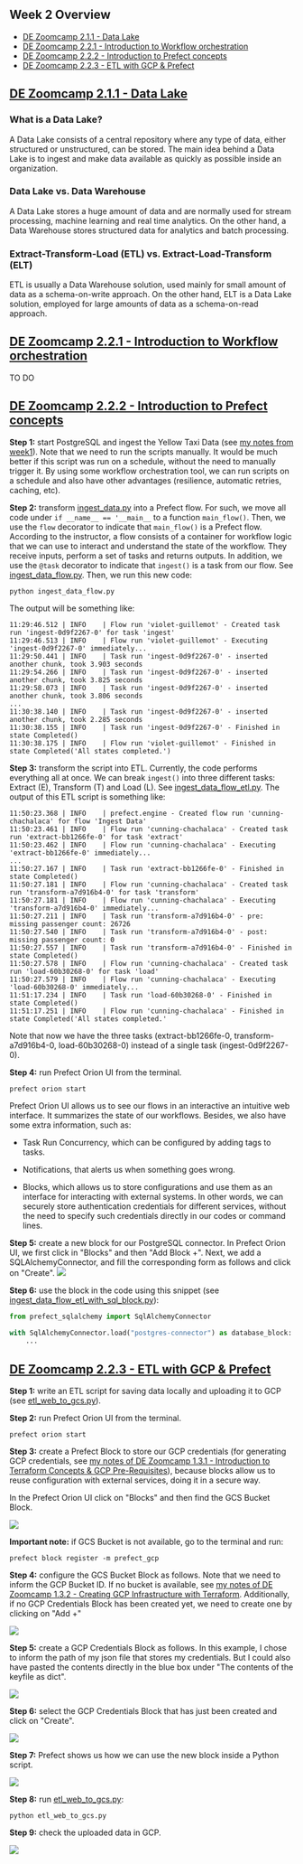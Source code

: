 ## Week 2 Overview

* [DE Zoomcamp 2.1.1 - Data Lake](#de-zoomcamp-211---data-lake)
* [DE Zoomcamp 2.2.1 - Introduction to Workflow orchestration](#de-zoomcamp-221---introduction-to-workflow-orchestration)
* [DE Zoomcamp 2.2.2 - Introduction to Prefect concepts](#de-zoomcamp-222---introduction-to-prefect-concepts)
* [DE Zoomcamp 2.2.3 - ETL with GCP & Prefect](#de-zoomcamp-223---etl-with-gcp--prefect)

## [DE Zoomcamp 2.1.1 - Data Lake](https://www.youtube.com/watch?v=W3Zm6rjOq70&list=PL3MmuxUbc_hJed7dXYoJw8DoCuVHhGEQb)

### What is a Data Lake?
A Data Lake consists of a central repository where any type of data, either structured or unstructured, can be stored. The main idea behind a Data Lake is to ingest and make data available as quickly as possible inside an organization.

### Data Lake vs. Data Warehouse
A Data Lake stores a huge amount of data and are normally used for stream processing, machine learning and real time analytics. On the other hand, a Data Warehouse stores structured data for analytics and batch processing.

### Extract-Transform-Load (ETL) vs. Extract-Load-Transform (ELT)
ETL is usually a Data Warehouse solution, used mainly for small amount of data as a schema-on-write approach. On the other hand, ELT is a Data Lake solution, employed for large amounts of data as a schema-on-read approach.

## [DE Zoomcamp 2.2.1 - Introduction to Workflow orchestration](https://www.youtube.com/watch?v=8oLs6pzHp68&list=PL3MmuxUbc_hJed7dXYoJw8DoCuVHhGEQb&index=17)

TO DO

## [DE Zoomcamp 2.2.2 - Introduction to Prefect concepts](https://www.youtube.com/watch?v=jAwRCyGLKOY&list=PL3MmuxUbc_hJed7dXYoJw8DoCuVHhGEQb&index=18)

**Step 1:** start PostgreSQL and ingest the Yellow Taxi Data (see [my notes from week1](../week1/README.md)). Note that we need to run the scripts manually. It would be much better if this script was run on a schedule, without the need to manually trigger it. By using some workflow orchestration tool, we can run scripts on a schedule and also have other advantages (resilience, automatic retries, caching, etc).

**Step 2:** transform [ingest_data.py](../week1/ingest_data.py) into a Prefect flow. For such, we move all code under ```if __name__ == '__main__``` to a function ```main_flow()```. Then, we use the ```flow``` decorator to indicate that ```main_flow()``` is a Prefect flow. According to the instructor, a flow consists of a container for workflow logic that we can use to interact and understand the state of the workflow. They receive inputs, perform a set of tasks and returns outputs. In addition, we use the ```@task``` decorator to indicate that ```ingest()``` is a task from our flow. See [ingest_data_flow.py](./ingest_data_flow.py). Then, we run this new code:
```
python ingest_data_flow.py
```

The output will be something like:

    11:29:46.512 | INFO    | Flow run 'violet-guillemot' - Created task run 'ingest-0d9f2267-0' for task 'ingest'
    11:29:46.513 | INFO    | Flow run 'violet-guillemot' - Executing 'ingest-0d9f2267-0' immediately...
    11:29:50.441 | INFO    | Task run 'ingest-0d9f2267-0' - inserted another chunk, took 3.903 seconds
    11:29:54.266 | INFO    | Task run 'ingest-0d9f2267-0' - inserted another chunk, took 3.825 seconds
    11:29:58.073 | INFO    | Task run 'ingest-0d9f2267-0' - inserted another chunk, took 3.806 seconds
    ...
    11:30:38.140 | INFO    | Task run 'ingest-0d9f2267-0' - inserted another chunk, took 2.285 seconds
    11:30:38.155 | INFO    | Task run 'ingest-0d9f2267-0' - Finished in state Completed()
    11:30:38.175 | INFO    | Flow run 'violet-guillemot' - Finished in state Completed('All states completed.')

**Step 3:** transform the script into ETL. Currently, the code performs everything all at once. We can break ```ingest()``` into three different tasks: Extract (E), Transform (T) and Load (L). See [ingest_data_flow_etl.py](./ingest_data_flow_etl.py). The output of this ETL script is something like:

    11:50:23.368 | INFO    | prefect.engine - Created flow run 'cunning-chachalaca' for flow 'Ingest Data'
    11:50:23.461 | INFO    | Flow run 'cunning-chachalaca' - Created task run 'extract-bb1266fe-0' for task 'extract'
    11:50:23.462 | INFO    | Flow run 'cunning-chachalaca' - Executing 'extract-bb1266fe-0' immediately...
    ...
    11:50:27.167 | INFO    | Task run 'extract-bb1266fe-0' - Finished in state Completed()
    11:50:27.181 | INFO    | Flow run 'cunning-chachalaca' - Created task run 'transform-a7d916b4-0' for task 'transform'
    11:50:27.181 | INFO    | Flow run 'cunning-chachalaca' - Executing 'transform-a7d916b4-0' immediately...
    11:50:27.211 | INFO    | Task run 'transform-a7d916b4-0' - pre: missing passenger count: 26726
    11:50:27.540 | INFO    | Task run 'transform-a7d916b4-0' - post: missing passenger count: 0
    11:50:27.557 | INFO    | Task run 'transform-a7d916b4-0' - Finished in state Completed()
    11:50:27.578 | INFO    | Flow run 'cunning-chachalaca' - Created task run 'load-60b30268-0' for task 'load'
    11:50:27.579 | INFO    | Flow run 'cunning-chachalaca' - Executing 'load-60b30268-0' immediately...
    11:51:17.234 | INFO    | Task run 'load-60b30268-0' - Finished in state Completed()
    11:51:17.251 | INFO    | Flow run 'cunning-chachalaca' - Finished in state Completed('All states completed.'

Note that now we have the three tasks (extract-bb1266fe-0, transform-a7d916b4-0, load-60b30268-0) instead of a single task (ingest-0d9f2267-0).

**Step 4:** run Prefect Orion UI from the terminal.
```
prefect orion start
```

Prefect Orion UI allows us to see our flows in an interactive an intuitive web interface. It summarizes the state of our workflows. Besides, we also have some extra information, such as:

* Task Run Concurrency, which can be configured by adding tags to tasks.

* Notifications, that alerts us when something goes wrong.

* Blocks, which allows us to store configurations and use them as an interface for interacting with external systems. In other words, we can securely store authentication credentials for different services, without the need to specify such credentials directly in our codes or command lines.

**Step 5:** create a new block for our PostgreSQL connector. In Prefect Orion UI, we first click in "Blocks" and then "Add Block +". Next, we add a SQLAlchemyConnector, and fill the corresponding form as follows and click on "Create".
![](./img/sql-block.png)

**Step 6:** use the block in the code using this snippet (see [ingest_data_flow_etl_with_sql_block.py](./ingest_data_flow_etl_with_sql_block.py)):

```python
from prefect_sqlalchemy import SqlAlchemyConnector

with SqlAlchemyConnector.load("postgres-connector") as database_block:
    ...
```

## [DE Zoomcamp 2.2.3 - ETL with GCP & Prefect](https://www.youtube.com/watch?v=W-rMz_2GwqQ&list=PL3MmuxUbc_hJed7dXYoJw8DoCuVHhGEQb&index=19)

**Step 1:** write an ETL script for saving data locally and uploading it to GCP (see [etl_web_to_gcs.py](./etl_web_to_gcs.py)).

**Step 2:** run Prefect Orion UI from the terminal.
```
prefect orion start
```

**Step 3:** create a Prefect Block to store our GCP credentials (for generating GCP credentials, see [my notes of DE Zoomcamp 1.3.1 - Introduction to Terraform Concepts & GCP Pre-Requisites](../week1/README.md#de-zoomcamp-131---introduction-to-terraform-concepts--gcp-pre-requisites)), because blocks allow us to reuse configuration with external services, doing it in a secure way.

In the Prefect Orion UI click on "Blocks" and then find the GCS Bucket Block.

![](./img/gcs_bucket_block1.png)

**Important note:** if GCS Bucket is not available, go to the terminal and run:
```
prefect block register -m prefect_gcp
```

**Step 4:** configure the GCS Bucket Block as follows. Note that we need to inform the GCP Bucket ID. If no bucket is available, see [my notes of DE Zoomcamp 1.3.2 - Creating GCP Infrastructure with Terraform](../week1/README.md#de-zoomcamp-132---creating-gcp-infrastructure-with-terraform). Additionally, if no GCP Credentials Block has been created yet, we need to create one by clicking on "Add +"

![](./img/gcs_bucket_block2.png)

**Step 5:** create a GCP Credentials Block as follows. In this example, I chose to inform the path of my json file that stores my credentials. But I could also have pasted the contents directly in the blue box under "The contents of the keyfile as dict".

![](./img/gcp_credentials_block.png)

**Step 6:** select the GCP Credentials Block that has just been created and click on "Create".

![](./img/gcs_bucket_block3.png)

**Step 7:** Prefect shows us how we can use the new block inside a Python script.

![](./img/gcs_bucket_block4.png)

**Step 8:** run [etl_web_to_gcs.py](./etl_web_to_gcs.py):
```
python etl_web_to_gcs.py
```

**Step 9:** check the uploaded data in GCP.

![](./img/uploaded_data_gcp.png)